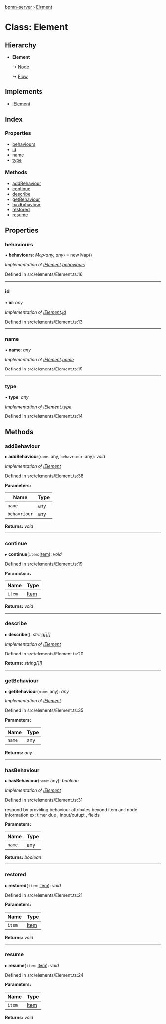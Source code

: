 [bpmn-server](../README.md) › [Element](element.md)

# Class: Element

## Hierarchy

* **Element**

  ↳ [Node](node.md)

  ↳ [Flow](flow.md)

## Implements

* [IElement](../interfaces/ielement.md)

## Index

### Properties

* [behaviours](element.md#behaviours)
* [id](element.md#id)
* [name](element.md#name)
* [type](element.md#type)

### Methods

* [addBehaviour](element.md#addbehaviour)
* [continue](element.md#continue)
* [describe](element.md#describe)
* [getBehaviour](element.md#getbehaviour)
* [hasBehaviour](element.md#hasbehaviour)
* [restored](element.md#restored)
* [resume](element.md#resume)

## Properties

###  behaviours

• **behaviours**: *Map‹any, any›* = new Map()

*Implementation of [IElement](../interfaces/ielement.md).[behaviours](../interfaces/ielement.md#behaviours)*

Defined in src/elements/Element.ts:16

___

###  id

• **id**: *any*

*Implementation of [IElement](../interfaces/ielement.md).[id](../interfaces/ielement.md#id)*

Defined in src/elements/Element.ts:13

___

###  name

• **name**: *any*

*Implementation of [IElement](../interfaces/ielement.md).[name](../interfaces/ielement.md#name)*

Defined in src/elements/Element.ts:15

___

###  type

• **type**: *any*

*Implementation of [IElement](../interfaces/ielement.md).[type](../interfaces/ielement.md#type)*

Defined in src/elements/Element.ts:14

## Methods

###  addBehaviour

▸ **addBehaviour**(`nane`: any, `behavriour`: any): *void*

*Implementation of [IElement](../interfaces/ielement.md)*

Defined in src/elements/Element.ts:38

**Parameters:**

Name | Type |
------ | ------ |
`nane` | any |
`behavriour` | any |

**Returns:** *void*

___

###  continue

▸ **continue**(`item`: [Item](item.md)): *void*

Defined in src/elements/Element.ts:19

**Parameters:**

Name | Type |
------ | ------ |
`item` | [Item](item.md) |

**Returns:** *void*

___

###  describe

▸ **describe**(): *string[][]*

*Implementation of [IElement](../interfaces/ielement.md)*

Defined in src/elements/Element.ts:20

**Returns:** *string[][]*

___

###  getBehaviour

▸ **getBehaviour**(`name`: any): *any*

*Implementation of [IElement](../interfaces/ielement.md)*

Defined in src/elements/Element.ts:35

**Parameters:**

Name | Type |
------ | ------ |
`name` | any |

**Returns:** *any*

___

###  hasBehaviour

▸ **hasBehaviour**(`name`: any): *boolean*

*Implementation of [IElement](../interfaces/ielement.md)*

Defined in src/elements/Element.ts:31

respond by providing behaviour attributes beyond item and node information
 ex: timer due , input/outupt , fields

**Parameters:**

Name | Type |
------ | ------ |
`name` | any |

**Returns:** *boolean*

___

###  restored

▸ **restored**(`item`: [Item](item.md)): *void*

Defined in src/elements/Element.ts:21

**Parameters:**

Name | Type |
------ | ------ |
`item` | [Item](item.md) |

**Returns:** *void*

___

###  resume

▸ **resume**(`item`: [Item](item.md)): *void*

Defined in src/elements/Element.ts:24

**Parameters:**

Name | Type |
------ | ------ |
`item` | [Item](item.md) |

**Returns:** *void*
